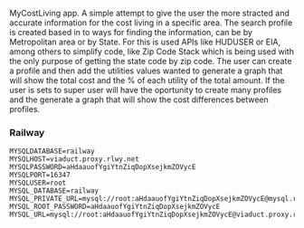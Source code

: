 MyCostLiving app. A simple attempt to give the user the more stracted and accurate information for the cost living in a specific area. The search profile is created based in to ways for finding the information, can be by Metropolitan area or by State. For this is used
APIs like HUDUSER or EIA, among others to simplify code, like Zip Code Stack which is being used with the only purpose of getting the state code by zip code. The user can create a profile and then add the utilities values wanted to generate a graph that will show the total cost and the % of each utility of the total amount. If the user is sets to super user will have the oportunity to create many profiles and the generate a graph that will show the cost differences between profiles.
### Railway

```properties
MYSQLDATABASE=railway
MYSQLHOST=viaduct.proxy.rlwy.net
MYSQLPASSWORD=aHdaauofYgiYtnZiqDopXsejkmZOVycE
MYSQLPORT=16347
MYSQLUSER=root
MYSQL_DATABASE=railway
MYSQL_PRIVATE_URL=mysql://root:aHdaauofYgiYtnZiqDopXsejkmZOVycE@mysql.railway.internal:3306/railway
MYSQL_ROOT_PASSWORD=aHdaauofYgiYtnZiqDopXsejkmZOVycE
MYSQL_URL=mysql://root:aHdaauofYgiYtnZiqDopXsejkmZOVycE@viaduct.proxy.rlwy.net:16347/railway
```